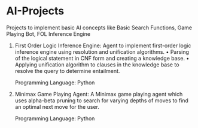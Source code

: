 # AI-Projects
Projects to implement basic AI concepts like Basic Search Functions, Game Playing Bot, FOL Inference Engine

1. First Order Logic Inference Engine: 
    Agent to implement first-order logic inference engine using resolution and unification algorithms.
    •   Parsing of the logical statement in CNF form and creating a knowledge base.
    •	Applying unification algorithm to clauses in the knowledge base to resolve the query to determine entailment.
    
    Programming Language: Python

2. Minimax Game Playing Agent:
   A Minimax game playing agent which uses alpha-beta pruning to search for varying depths of moves to find an optimal next move for the user.
    
    Programming Language: Python 

